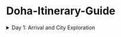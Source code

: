# Doha-Itinerary-Guide
<details>
  <summary>Day 1: Arrival and City Exploration</summary>
  
  - Visit the Corniche promenade for stunning views of the Doha skyline.
  - Explore the Souq Waqif for local crafts and dining.
  - End the day at the Museum of Islamic Art.

</details>
